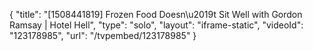 {
    "title": "[1508441819] Frozen Food Doesn\u2019t Sit Well with Gordon Ramsay | Hotel Hell",
    "type": "solo",
    "layout": "iframe-static",
    "videoId": "123178985",
    "url": "\/tvpembed\/123178985"
}